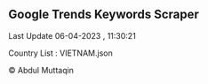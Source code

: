 

## Google Trends Keywords Scraper 
 
Last Update 06-04-2023 , 11:30:21

Country List :
VIETNAM.json



© Abdul Muttaqin 
